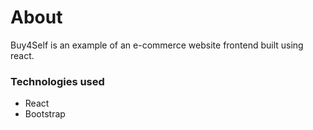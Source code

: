 
# About

Buy4Self is an example of an e-commerce website frontend built using react.

### Technologies used

 - React
 - Bootstrap
  
